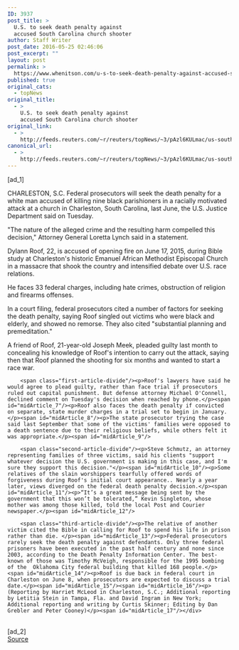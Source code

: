 ```yaml
---
ID: 3937
post_title: >
  U.S. to seek death penalty against
  accused South Carolina church shooter
author: Staff Writer
post_date: 2016-05-25 02:46:06
post_excerpt: ""
layout: post
permalink: >
  https://www.whenitson.com/u-s-to-seek-death-penalty-against-accused-south-carolina-church-shooter/
published: true
original_cats:
  - topNews
original_title:
  - >
    U.S. to seek death penalty against
    accused South Carolina church shooter
original_link:
  - >
    http://feeds.reuters.com/~r/reuters/topNews/~3/pAzl6KULmac/us-south-carolina-shooting-idUSKCN0YF2SY
canonical_url:
  - >
    http://feeds.reuters.com/~r/reuters/topNews/~3/pAzl6KULmac/us-south-carolina-shooting-idUSKCN0YF2SY
---
```

 [ad_1]
<br><div id="articleText">
<span id="midArticle_start"/>

<span id="midArticle_0"/><span class="focusParagraph" readability="8"><p><span class="articleLocation">CHARLESTON, S.C.</span> Federal prosecutors will seek the death penalty for a white man accused of killing nine black parishioners in a racially motivated attack at a church in Charleston, South Carolina, last June, the U.S. Justice Department said on Tuesday.</p></span><span id="midArticle_1"/><p>"The nature of the alleged crime and the resulting harm compelled this decision," Attorney General Loretta Lynch said in a statement.</p><span id="midArticle_2"/><p>Dylann Roof, 22, is accused of opening fire on June 17, 2015, during Bible study at Charleston's historic Emanuel African Methodist Episcopal Church in a massacre that shook the country and intensified debate over U.S. race relations.</p><span id="midArticle_3"/><p>He faces 33 federal charges, including hate crimes, obstruction of religion and firearms offenses. </p><span id="midArticle_4"/><p>In a court filing, federal prosecutors cited a number of factors for seeking the death penalty, saying Roof singled out victims who were black and elderly, and showed no remorse. They also cited "substantial planning and premeditation."</p><span id="midArticle_5"/><p>A friend of Roof, 21-year-old Joseph Meek, pleaded guilty last month to concealing his knowledge of Roof's intention to carry out the attack, saying then that Roof planned the shooting for six months and wanted to start a race war.    </p><span id="midArticle_6"/>
        
        <span class="first-article-divide"/><p>Roof's lawyers have said he would agree to plead guilty, rather than face trial if prosecutors ruled out capital punishment. But defense attorney Michael O'Connell, declined comment on Tuesday's decision when reached by phone.</p><span id="midArticle_7"/><p>Roof also faces the death penalty if convicted on separate, state murder charges in a trial set to begin in January.</p><span id="midArticle_8"/><p>The state prosecutor trying the case said last September that some of the victims' families were opposed to a death sentence due to their religious beliefs, while others felt it was appropriate.</p><span id="midArticle_9"/>
        
        <span class="second-article-divide"/><p>Steve Schmutz, an attorney representing families of three victims, said his clients "support whatever decision the U.S. government is making in this case, and I'm sure they support this decision."</p><span id="midArticle_10"/><p>Some relatives of the slain worshippers tearfully offered words of forgiveness during Roof's initial court appearance.. Nearly a year later, views diverged on the federal death penalty decision.</p><span id="midArticle_11"/><p>“It’s a great message being sent by the government that this won’t be tolerated,” Kevin Singleton, whose mother was among those killed, told the local Post and Courier newspaper.</p><span id="midArticle_12"/>
        
        <span class="third-article-divide"/><p>The relative of another victim cited the Bible in calling for Roof to spend his life in prison rather than die. </p><span id="midArticle_13"/><p>Federal prosecutors rarely seek the death penalty against defendants. Only three federal prisoners have been executed in the past half century and none since 2003, according to the Death Penalty Information Center. The best-known of those was Timothy McVeigh, responsible for the 1995 bombing of the  Oklahoma City federal building that killed 168 people.</p><span id="midArticle_14"/><p>Roof is due back in federal court in Charleston on June 8, when prosecutors are expected to discuss a trial date.</p><span id="midArticle_15"/><span id="midArticle_16"/><p> (Reporting by Harriet McLeod in Charleston, S.C.; Additional reporting by Letitia Stein in Tampa, Fla. and David Ingram in New York; Additional reporting and writing by Curtis Skinner; Editing by Dan Grebler and Peter Cooney)</p><span id="midArticle_17"/></div>
<br>[ad_2]
<br><a href="http://feeds.reuters.com/~r/reuters/topNews/~3/pAzl6KULmac/us-south-carolina-shooting-idUSKCN0YF2SY">Source </a>